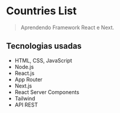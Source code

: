 # Countries List

> Aprendendo Framework React e Next.

## Tecnologias usadas

- HTML, CSS, JavaScript
- Node.js
- React.js
- App Router
- Next.js
- React Server Components
- Tailwind
- API REST

